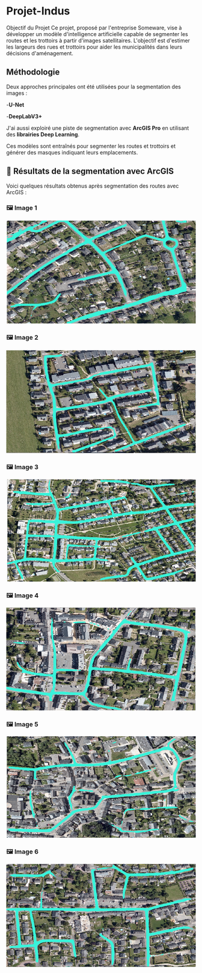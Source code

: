 # Projet-Indus
Objectif du Projet
Ce projet, proposé par l'entreprise Someware, vise à développer un modèle d'intelligence artificielle capable de segmenter les routes et les trottoirs à partir d'images satellitaires. L'objectif est d'estimer les largeurs des rues et trottoirs pour aider les municipalités dans leurs décisions d'aménagement.

## Méthodologie

Deux approches principales ont été utilisées pour la segmentation des images :

-**U-Net**

-**DeepLabV3+**

J'ai aussi exploiré une piste de segmentation avec **ArcGIS Pro** en utilisant des **librairies Deep Learning**.

Ces modèles sont entraînés pour segmenter les routes et trottoirs et générer des masques indiquant leurs emplacements.




## 🏁 Résultats de la segmentation avec ArcGIS

Voici quelques résultats obtenus après segmentation des routes avec ArcGIS :

### 🖼️ Image 1
![Segmentation 1](https://github.com/rgaignoux/Projet-Indus/blob/Mawa/Resultats_ArcGIS_segmentation/route11_segmentee.png?raw=true)

### 🖼️ Image 2
![Segmentation 2](https://github.com/rgaignoux/Projet-Indus/blob/Mawa/Resultats_ArcGIS_segmentation/route15_segmented.png?raw=true)

### 🖼️ Image 3
![Segmentation 3](https://github.com/rgaignoux/Projet-Indus/blob/Mawa/Resultats_ArcGIS_segmentation/route16_segmented.png?raw=true)


### 🖼️ Image 4
![Segmentation 4](https://github.com/rgaignoux/Projet-Indus/blob/Mawa/Resultats_ArcGIS_segmentation/route17_segmented.png?raw=true)

### 🖼️ Image 5
![Segmentation 5](https://github.com/rgaignoux/Projet-Indus/blob/Mawa/Resultats_ArcGIS_segmentation/route4_segmented.png?raw=true)

### 🖼️ Image 6
![Segmentation 6](https://github.com/rgaignoux/Projet-Indus/blob/Mawa/Resultats_ArcGIS_segmentation/route3_segmented.png?raw=true)
